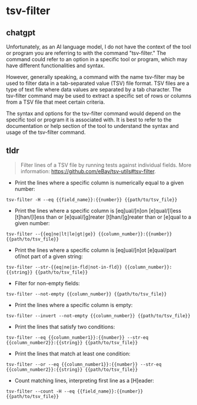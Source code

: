 # tsv-filter 
## chatgpt 
Unfortunately, as an AI language model, I do not have the context of the tool or program you are referring to with the command "tsv-filter." The command could refer to an option in a specific tool or program, which may have different functionalities and syntax. 

However, generally speaking, a command with the name tsv-filter may be used to filter data in a tab-separated value (TSV) file format. TSV files are a type of text file where data values are separated by a tab character. The tsv-filter command may be used to extract a specific set of rows or columns from a TSV file that meet certain criteria. 

The syntax and options for the tsv-filter command would depend on the specific tool or program it is associated with. It is best to refer to the documentation or help section of the tool to understand the syntax and usage of the tsv-filter command. 

## tldr 
 
> Filter lines of a TSV file by running tests against individual fields.
> More information: <https://github.com/eBay/tsv-utils#tsv-filter>.

- Print the lines where a specific column is numerically equal to a given number:

`tsv-filter -H --eq {{field_name}}:{{number}} {{path/to/tsv_file}}`

- Print the lines where a specific column is [eq]ual/[n]on [e]qual/[l]ess [t]han/[l]ess than or [e]qual/[g]reater [t]han/[g]reater than or [e]qual to a given number:

`tsv-filter --{{eq|ne|lt|le|gt|ge}} {{column_number}}:{{number}} {{path/to/tsv_file}}`

- Print the lines where a specific column is [eq]ual/[n]ot [e]qual/part of/not part of a given string:

`tsv-filter --str-{{eq|ne|in-fld|not-in-fld}} {{column_number}}:{{string}} {{path/to/tsv_file}}`

- Filter for non-empty fields:

`tsv-filter --not-empty {{column_number}} {{path/to/tsv_file}}`

- Print the lines where a specific column is empty:

`tsv-filter --invert --not-empty {{column_number}} {{path/to/tsv_file}}`

- Print the lines that satisfy two conditions:

`tsv-filter --eq {{column_number1}}:{{number}} --str-eq {{column_number2}}:{{string}} {{path/to/tsv_file}}`

- Print the lines that match at least one condition:

`tsv-filter --or --eq {{column_number1}}:{{number}} --str-eq {{column_number2}}:{{string}} {{path/to/tsv_file}}`

- Count matching lines, interpreting first line as a [H]eader:

`tsv-filter --count -H --eq {{field_name}}:{{number}} {{path/to/tsv_file}}`
